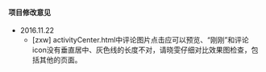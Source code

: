 #### 项目修改意见
- 2016.11.22
	- [zxw] activityCenter.html中评论图片点击应可以预览、“刚刚”和评论icon没有垂直居中、灰色线的长度不对，请晓雯仔细对比效果图检查，包括其他的页面。
